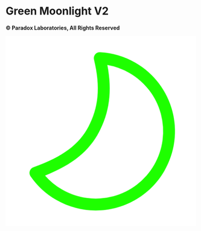 # Green Moonlight V2
**© Paradox Laboratories, All Rights Reserved**

![Green Moonlight Logo](https://github.com/ceomrmatrix/Green-Moonlight/blob/main/gml_logo.png?raw=true)
